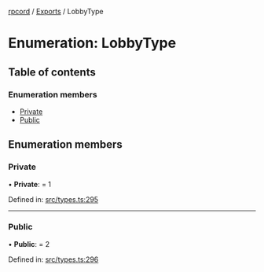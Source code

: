 [rpcord](../README.md) / [Exports](../modules.md) / LobbyType

# Enumeration: LobbyType

## Table of contents

### Enumeration members

- [Private](lobbytype.md#private)
- [Public](lobbytype.md#public)

## Enumeration members

### Private

• **Private**: = 1

Defined in: [src/types.ts:295](https://github.com/DjDeveloperr/RPCord/blob/308e2e6/src/types.ts#L295)

___

### Public

• **Public**: = 2

Defined in: [src/types.ts:296](https://github.com/DjDeveloperr/RPCord/blob/308e2e6/src/types.ts#L296)
